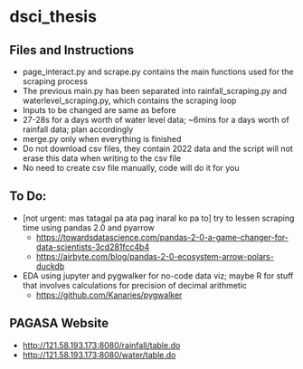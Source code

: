 # dsci_thesis

## Files and Instructions
* page_interact.py and scrape.py contains the main functions used for the scraping process
* The previous main.py has been separated into rainfall_scraping.py and waterlevel_scraping.py, which contains the scraping loop
* Inputs to be changed are same as before
* 27-28s for a days worth of water level data; ~6mins for a days worth of rainfall data; plan accordingly
* merge.py only when everything is finished
* Do not download csv files, they contain 2022 data and the script will not erase this data when writing to the csv file
* No need to create csv file manually, code will do it for you

## To Do:
* [not urgent: mas tatagal pa ata pag inaral ko pa to] try to lessen scraping time using pandas 2.0 and pyarrow
  * https://towardsdatascience.com/pandas-2-0-a-game-changer-for-data-scientists-3cd281fcc4b4
  * https://airbyte.com/blog/pandas-2-0-ecosystem-arrow-polars-duckdb
* EDA using jupyter and pygwalker for no-code data viz; maybe R for stuff that involves calculations for precision of decimal arithmetic
  * https://github.com/Kanaries/pygwalker

## PAGASA Website
* http://121.58.193.173:8080/rainfall/table.do
* http://121.58.193.173:8080/water/table.do
